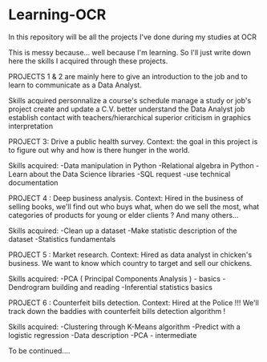 # Learning-OCR
In this repository will be all the projects I've done during my studies at OCR

This is messy because... well because I'm learning. So I'll just write down here the skills I acquired through these projects.

PROJECTS 1 & 2 are mainly here to give an introduction to the job and to learn to communicate as a Data Analyst.

Skills acquired
personnalize a course's schedule
manage a study or job's project
create and update a C.V.
better understand the Data Analyst job
establish contact with teachers/hierarchical superior
criticism in graphics interpretation

PROJECT 3: Drive a public health survey.
Context: the goal in this project is to figure out why and how is there hunger in the world.

Skills acquired:
-Data manipulation in Python
-Relational algebra in Python
-Learn about the Data Science libraries
-SQL request
-use technical documentation

PROJECT 4 : Deep business analysis.
Context: Hired in the business of selling books, we'll find out who buys what, 
when do we sell the most, what categories of products for young or elder clients ? And many others...

Skills acquired:
-Clean up  a dataset
-Make statistic description of the dataset
-Statistics fundamentals

PROJECT 5 : Market research.
Context: Hired as data analyst in chicken's business. We want to know which country to target and sell our chickens.

Skills acquired:
-PCA ( Principal Components Analysis ) - basics
-Dendrogram building and reading
-Inferential statistics basics

PROJECT 6 : Counterfeit bills detection.
Context: Hired at the Police !!! We'll track down the baddies with counterfeit bills detection algorithm !

Skills acquired:
-Clustering through K-Means algorithm
-Predict with a logistic regression
-Data description
-PCA - intermediate


To be continued....
